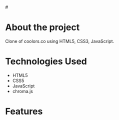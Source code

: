 #<h1>About the project</h1>
Clone of coolors.co using HTML5, CSS3, JavaScript.

<h1>Technologies Used</h1>
<ul>
    <li>HTML5</li>
    <li>CSS5</li>
    <li>JavaScript</li>
    <li>chroma.js</li>
</ul>

<h1>Features</h1>
